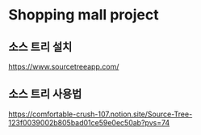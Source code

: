 # Shopping mall project

## 소스 트리 설치

https://www.sourcetreeapp.com/

## 소스 트리 사용법

https://comfortable-crush-107.notion.site/Source-Tree-123f0039002b805bad01ce59e0ec50ab?pvs=74
